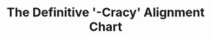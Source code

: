 ---
title: "The Definitive '-Cracy' Alignment Chart"
excerpt_separator: "<!--more-->"
categories:
  - Blog
tags:
  - Humour
  - Politics

---